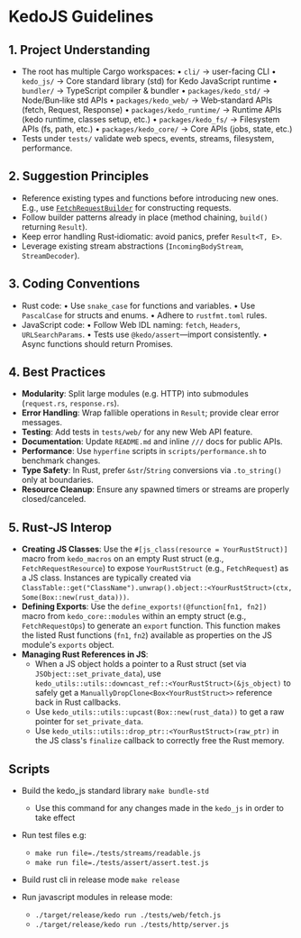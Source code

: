 # KedoJS Guidelines

## 1. Project Understanding

- The root has multiple Cargo workspaces:
  • `cli/` → user-facing CLI
  • `kedo_js/` → Core standard library (std) for Kedo JavaScript runtime
  • `bundler/` → TypeScript compiler & bundler
  • `packages/kedo_std/` → Node/Bun‑like std APIs
  • `packages/kedo_web/` → Web‑standard APIs (fetch, Request, Response)
  • `packages/kedo_runtime/` → Runtime APIs (kedo runtime, classes setup, etc.)
  • `packages/kedo_fs/` → Filesystem APIs (fs, path, etc.)
  • `packages/kedo_core/` → Core APIs (jobs, state, etc.)
- Tests under `tests/` validate web specs, events, streams, filesystem, performance.

## 2. Suggestion Principles

- Reference existing types and functions before introducing new ones.
  E.g., use [`FetchRequestBuilder`](../packages/kedo_std/http/request.rs#L132) for constructing requests.
- Follow builder patterns already in place (method chaining, `build()` returning `Result`).
- Keep error handling Rust‑idiomatic: avoid panics, prefer `Result<T, E>`.
- Leverage existing stream abstractions (`IncomingBodyStream`, `StreamDecoder`).

## 3. Coding Conventions

- Rust code:
  • Use `snake_case` for functions and variables.
  • Use `PascalCase` for structs and enums.
  • Adhere to `rustfmt.toml` rules.
- JavaScript code:
  • Follow Web IDL naming: `fetch`, `Headers`, `URLSearchParams`.
  • Tests use `@kedo/assert`—import consistently.
  • Async functions should return Promises.

## 4. Best Practices

- **Modularity**: Split large modules (e.g. HTTP) into submodules (`request.rs`, `response.rs`).
- **Error Handling**: Wrap fallible operations in `Result`; provide clear error messages.
- **Testing**: Add tests in `tests/web/` for any new Web API feature.
- **Documentation**: Update `README.md` and inline `///` docs for public APIs.
- **Performance**: Use `hyperfine` scripts in `scripts/performance.sh` to benchmark changes.
- **Type Safety**: In Rust, prefer `&str`/`String` conversions via `.to_string()` only at boundaries.
- **Resource Cleanup**: Ensure any spawned timers or streams are properly closed/canceled.

## 5. Rust-JS Interop

- **Creating JS Classes**: Use the `#[js_class(resource = YourRustStruct)]` macro from `kedo_macros` on an empty Rust struct (e.g., `FetchRequestResource`) to expose `YourRustStruct` (e.g., `FetchRequest`) as a JS class. Instances are typically created via `ClassTable::get("ClassName").unwrap().object::<YourRustStruct>(ctx, Some(Box::new(rust_data)))`.
- **Defining Exports**: Use the `define_exports!(@function[fn1, fn2])` macro from `kedo_core::modules` within an empty struct (e.g., `FetchRequestOps`) to generate an `export` function. This function makes the listed Rust functions (`fn1`, `fn2`) available as properties on the JS module's `exports` object.
- **Managing Rust References in JS**:
  - When a JS object holds a pointer to a Rust struct (set via `JSObject::set_private_data`), use `kedo_utils::utils::downcast_ref::<YourRustStruct>(&js_object)` to safely get a `ManuallyDropClone<Box<YourRustStruct>>` reference back in Rust callbacks.
  - Use `kedo_utils::utils::upcast(Box::new(rust_data))` to get a raw pointer for `set_private_data`.
  - Use `kedo_utils::utils::drop_ptr::<YourRustStruct>(raw_ptr)` in the JS class's `finalize` callback to correctly free the Rust memory.

## Scripts

- Build the kedo_js standard library `make bundle-std`
  - Use this command for any changes made in the `kedo_js` in order to take effect
- Run test files e.g:

  - `make run file=./tests/streams/readable.js`
  - `make run file=./tests/assert/assert.test.js`

- Build rust cli in release mode `make release`
- Run javascript modules in release mode:
  - `./target/release/kedo run ./tests/web/fetch.js`
  - `./target/release/kedo run ./tests/http/server.js`
